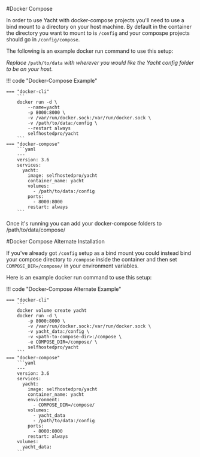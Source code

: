 #Docker Compose

In order to use Yacht with docker-compose projects you'll need to use a bind mount to a directory on your host machine. By default in the container the directory you want to mount to is `/config` and your compospe projects should go in `/config/compose`.

The following is an example docker run command to use this setup:

*Replace* `/path/to/data` *with wherever you would like the Yacht config folder to be on your host.*

!!! code "Docker-Compose Example"

    === "docker-cli"
        ``` 
        docker run -d \
            --name=yacht
            -p 8000:8000 \
            -v /var/run/docker.sock:/var/run/docker.sock \
            -v /path/to/data:/config \
            --restart always
            selfhostedpro/yacht
        ```
    === "docker-compose"
        ```yaml 
        ---
        version: 3.6
        services:
          yacht:
            image: selfhostedpro/yacht
            container_name: yacht
            volumes:
              - /path/to/data:/config
            ports:
              - 8000:8000
            restart: always
        ```
Once it's running you can add your docker-compose folders to /path/to/data/compose/


#Docker Compose Alternate Installation

If you've already got `/config` setup as a bind mount you could instead bind your compose directory to `/compose` inside the container and then set `COMPOSE_DIR=/compose/` in your environment variables.

Here is an example docker run command to use this setup:


!!! code "Docker-Compose Alternate Example"

    === "docker-cli"
        ``` 
        docker volume create yacht
        docker run -d \
            -p 8000:8000 \
            -v /var/run/docker.sock:/var/run/docker.sock \
            -v yacht_data:/config \
            -v <path-to-compose-dir>:/compose \
            -e COMPOSE_DIR=/compose/ \
            selfhostedpro/yacht
        ```
    === "docker-compose"
        ```yaml 
        ---
        version: 3.6
        services:
          yacht:
            image: selfhostedpro/yacht
            container_name: yacht
            environment:
              - COMPOSE_DIR=/compose/
            volumes:
              - yacht_data
              - /path/to/data:/config
            ports:
              - 8000:8000
            restart: always
        volumes:
          yacht_data:
        ```